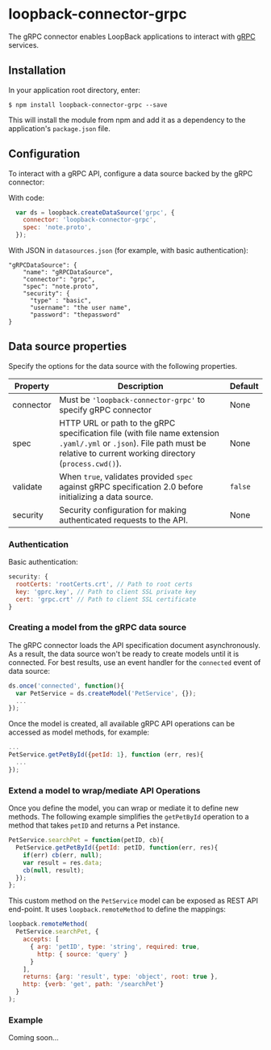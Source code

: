 # loopback-connector-grpc
The gRPC connector enables LoopBack applications to interact with [gRPC](http://www.grpc.io/) services.

## Installation 

In your application root directory, enter:
```
$ npm install loopback-connector-grpc --save
```

This will install the module from npm and add it as a dependency to the application's `package.json` file.

## Configuration

To interact with a gRPC API, configure a data source backed by the gRPC connector:

With code:

```javascript
  var ds = loopback.createDataSource('grpc', {
    connector: 'loopback-connector-grpc',
    spec: 'note.proto',
  });
```

With JSON in `datasources.json` (for example, with basic authentication):

```
"gRPCDataSource": {
    "name": "gRPCDataSource",
    "connector": "grpc",
    "spec": "note.proto",
    "security": {
      "type" : "basic", 
      "username": "the user name",
      "password": "thepassword"
}    
```

## Data source properties

Specify the options for the data source with the following properties. 

| Property | Description | Default   |
|----------|-------------|-----------|
| connector | Must be `'loopback-connector-grpc'` to specify gRPC connector| None |
|spec      | HTTP URL or path to the gRPC specification file (with file name extension `.yaml/.yml` or `.json`).  File path must be relative to current working directory (`process.cwd()`).| None |
|validate | When `true`, validates provided `spec` against gRPC specification 2.0 before initializing a data source. | `false`|
| security | Security configuration for making authenticated requests to the API. | None |

### Authentication

Basic authentication:

```javascript
security: {
  rootCerts: 'rootCerts.crt', // Path to root certs
  key: 'gprc.key', // Path to client SSL private key
  cert: 'grpc.crt' // Path to client SSL certificate
}
```

### Creating a model from the gRPC data source

The gRPC connector loads the API specification document asynchronously. As a result, the data source won't be ready to create models until it is connected.  For best results, use an event handler for the `connected` event of data source:

```javascript
ds.once('connected', function(){
  var PetService = ds.createModel('PetService', {});
  ...
});
```
Once the model is created, all available gRPC API operations can be accessed as model methods, for example:

```javascript
...
PetService.getPetById({petId: 1}, function (err, res){
  ...
});
```

### Extend a model to wrap/mediate API Operations
Once you define the model, you can wrap or mediate it to define new methods. The following example simplifies the `getPetById` operation to a method that takes `petID` and returns a Pet instance.

```javascript
PetService.searchPet = function(petID, cb){
  PetService.getPetById({petId: petID, function(err, res){
    if(err) cb(err, null);
    var result = res.data;
    cb(null, result);
  });
};
```

This custom method on the `PetService` model can be exposed as REST API end-point. It uses `loopback.remoteMethod` to define the mappings:

```javascript
loopback.remoteMethod(
  PetService.searchPet, {
    accepts: [
      { arg: 'petID', type: 'string', required: true,
        http: { source: 'query' }
      }
    ],
    returns: {arg: 'result', type: 'object', root: true },
    http: {verb: 'get', path: '/searchPet'}
  }
);
```

### Example

Coming soon...
